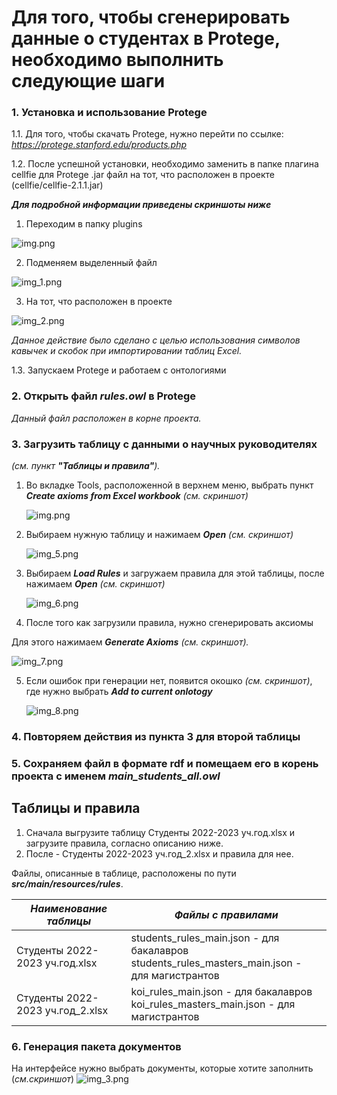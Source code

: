 # Для того, чтобы сгенерировать данные о студентах в Protege, необходимо выполнить следующие шаги
### 1. Установка и использование Protege
 1.1. Для того, чтобы скачать Protege, нужно перейти по ссылке: _https://protege.stanford.edu/products.php_
 
 1.2. После успешной установки, необходимо заменить в папке плагина cellfie для Protege .jar файл на тот, что расположен в проекте (cellfie/cellfie-2.1.1.jar)


_**Для подробной информации приведены скриншоты ниже**_

1. Переходим в папку plugins

![img.png](img.png)

2. Подменяем выделенный файл

![img_1.png](img_1.png) 

3. На тот, что расположен в проекте

![img_2.png](img_2.png)

_Данное действие было сделано с целью использования символов кавычек и скобок при импортировании таблиц Excel._
 
1.3. Запускаем Protege и работаем с онтологиями

### 2. Открыть файл _rules.owl_ в Protege
_Данный файл расположен в корне проекта._
### 3. Загрузить таблицу с данными о научных руководителях 
_(см. пункт **"Таблицы и правила"**)._
1. Во вкладке Tools, расположенной в верхнем меню, выбрать пункт _**Create axioms from Excel workbook**_ _(см. скриншот)_

   ![img.png](src/main/resources/img.png)

2. Выбираем нужную таблицу и нажимаем _**Open**_ _(см. скриншот)_

   ![img_5.png](src/main/resources/img_5.png)

3. Выбираем _**Load Rules**_ и загружаем правила для этой таблицы, после нажимаем _**Open**_ _(см. скриншот)_
   
   ![img_6.png](src/main/resources/img_6.png)

4. После того как загрузили правила, нужно сгенерировать аксиомы 

Для этого нажимаем _**Generate Axioms**_ _(см. скриншот)._

   ![img_7.png](src/main/resources/img_7.png)

5. Если ошибок при генерации нет, появится окошко _(см. скриншот)_, где нужно выбрать _**Add to current onlotogy**_
   
   ![img_8.png](src/main/resources/img_8.png)

### 4. Повторяем действия из пункта 3 для второй таблицы
### 5. Сохраняем файл в формате rdf и помещаем его в корень проекта с именем _main_students_all.owl_


## Таблицы и правила

 1) Сначала выгрузите таблицу Студенты 2022-2023 уч.год.xlsx и загрузите правила, согласно описанию ниже.
 2) После - Студенты 2022-2023 уч.год_2.xlsx и правила для нее.


Файлы, описанные в таблице, расположены по пути _**src/main/resources/rules**_.

| _Наименование таблицы_           | _Файлы с правилами_                                                                                 |
|----------------------------------|-----------------------------------------------------------------------------------------------------|
| Студенты 2022-2023 уч.год.xlsx   | students_rules_main.json - для бакалавров <br/> students_rules_masters_main.json - для магистрантов             |
| Студенты 2022-2023 уч.год_2.xlsx | koi_rules_main.json - для бакалавров<br/> koi_rules_masters_main.json - для магистрантов|


### 6. Генерация пакета документов  
На интерфейсе нужно выбрать документы, которые хотите заполнить (_*см.скриншот*_)
![img_3.png](img_3.png)
   



 